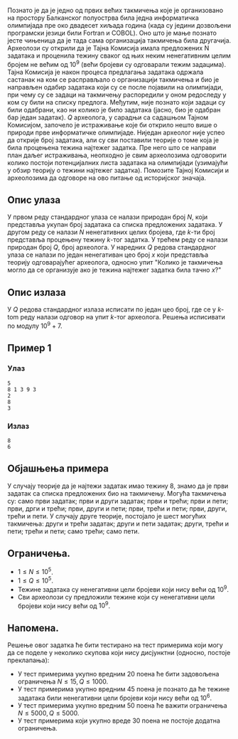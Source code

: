 ﻿Познато jе да jе jедно од првих већих такмичења коjе jе организовано на простору Балканског полуострва била jедна информатичка олимпиjада пре око двадесет хиљада година (када су jедини дозвољени програмски jезици били Fortran и COBOL). Оно што jе мање познато jесте чињеница да jе тада сама организациjа такмичења била другачиjа. Археолози су открили да jе Таjна Комисиjа имала предложених N задатака и проценила тежину сваког од њих неким ненегативним целим броjем не већим од $10^9$ (већи броjеви су одговарали тежим задацима). Таjна Комисиjа jе након процеса предлагања задатака одржала састанак на ком се расправљало о организациjи такмичења
и био jе направљен одабир задатака коjи су се после поjавили на олимпиjади, при чему су се задаци на такмичењу распоредили у оном редоследу у ком су били на списку предлога. Међутим, ниjе познато коjи задаци су били одабрани, као ни колико jе било задатака (jасно, био jе одабран бар jедан задатак).
$Q$ археолога, у сарадњи са садашњом Таjном Комисиjом, започело jе истраживање коjе би открило нешто више о природи прве информатичке олимпиjаде. Ниjедан археолог ниjе успео да откриjе броj задатака, али су сви поставили теориjе о томе коjа jе била процењена тежина наjтежег задатка. Пре него што се направи план даљег истраживања, неопходно jе свим археолозима одговорити колико постоjи потенциjалних листа задатака на олимпиjади (узимаjући у обзир теориjу о тежини наjтежег задатка). Помозите Таjноj Комисиjи и археолозима да одговоре на ово питање од историjског значаjа.

## Опис улаза
У првом реду стандардног улаза се налази природан броj $N$, коjи представља укупан броj задатака са списка предложених задатака. У другом реду се налази $N$ ненегативних целих броjева, где $k$-ти броj представља процењену тежину $k$-тог задатка. У трећем реду се налази природан броj $Q,$ броj археолога. У наредних $Q$ редова стандардног улаза се налази по jедан ненегативан цео броj $x$ коjи представља теориjу одговараjућег археолога, односно упит "Колико jе такмичења могло да се организуjе ако jе тежина наjтежег задатка била тачно $x$?"

## Опис излаза
У $Q$ редова стандардног излаза исписати по jедан цео броj, где се у $k$-tom реду налази одговор на упит $k$-тог археолога. Решења исписивати по модулу $10^9 + 7$.


## Пример 1
### Улаз
```
5
8 1 3 9 3
2
8
3
```

### Излаз
```
8
6
```

## Објашњења примера
У случаjу теориjе да jе наjтежи задатак имао тежину 8, знамо да jе први задатак
са списка предложених био на такмичењу. Могућа такмичења су: само први задатак; први и други задатак; први и трећи; први и пети; први, дрги и трећи; први, други и пети; први, трећи и пети; први, други, трећи и пети. У случаjу друге теориjе, постоjало jе шест могућих такмичења: други и трећи задатак; други и пети задатак; други, трећи и пети; трећи и пети; само трећи; само пети.

## Ограничења.
* $1 ≤ N ≤ 10^5$.
* $1 ≤ Q ≤ 10^5$.
*  Тежине задатака су ненегативни цели броjеви коjи нису већи од $10^9$.
* Сви археолози су предложили тежине коjи су ненегативни цели броjеви коjи нису већи од $10^9$.

## Напомена. 
Решење овог задатка ће бити тестирано на тест примерима коjи могу да се поделе у неколико скупова коjи нису дисjунктни (односно, постоjе преклапања):
* У тест примерима укупно вредним 20 поена ће бити задовољена ограничења $N \leq 15, Q \leq 1000$.
* У тест примерима укупно вредним 45 поена jе познато да ће тежине задатака били ненегативни цели броjеви коjи нису већи од $10^6$.
* У тест примерима укупно вредним 50 поена ће важити ограничења $N \leq 5000, Q \leq 5000$.
* У тест примерима коjи укупно вреде 30 поена не постоjе додатна ограничења.
